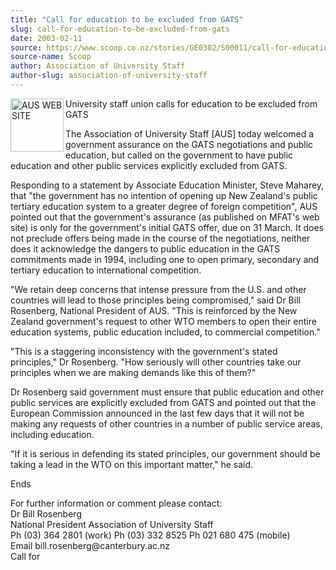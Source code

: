 ```yaml
---
title: "Call for education to be excluded from GATS"
slug: call-for-education-to-be-excluded-from-gats
date: 2003-02-11
source: https://www.scoop.co.nz/stories/GE0302/S00011/call-for-education-to-be-excluded-from-gats.htm
source-name: Scoop
author: Association of University Staff
author-slug: association-of-university-staff
---
```


<p><img align="left" width="85" height="85" src="http://www.aus.ac.nz/pictures/logo.gif" alt="AUS WEB SITE" border="0"> University staff union
calls for education to be excluded from GATS</p>

<p>The
Association of University Staff [AUS] today welcomed a
government assurance on the GATS negotiations and public
education, but called on the government to have public
education and other public services explicitly excluded from
GATS.</p>

<p>Responding to a statement by Associate Education
Minister, Steve Maharey, that "the government has no
intention of opening up New Zealand's public tertiary
education system to a greater degree of foreign
competition",  AUS pointed out that the government's
assurance (as published on MFAT's web site) is only for the
government's initial GATS offer, due on 31 March. It does
not preclude offers being made in the course of the
negotiations, neither does it acknowledge the dangers to
public education in the GATS commitments made in 1994,
including one to open primary, secondary and tertiary
education to international competition.</p>

<p>"We retain deep
concerns that intense pressure from the U.S. and other
countries will lead to those principles being compromised,"
said Dr Bill Rosenberg, National President of AUS. "This is
reinforced by the New Zealand government's request to other
WTO members to open their entire education systems, public
education included, to commercial competition."</p>

<p>"This is a
staggering inconsistency with the government's stated
principles," Dr Rosenberg. "How seriously will other
countries take our principles when we are making demands
like this of them?"<p>
<p>Dr Rosenberg said government must
ensure that public education and other public services are
explicitly excluded from GATS and pointed out that the
European Commission announced in the last few days that it
will not be making any requests of other countries in a
number of public service areas, including education.<p>

<p>"If
it is serious in defending its stated principles, our
government should be taking a lead in the WTO on this
important matter," he said.</p>

<p>Ends</p>

<p>For further information
or comment please contact:<br>Dr Bill Rosenberg<br>National
President Association of University Staff					<br>Ph (03)
364 2801 (work)	     Ph (03) 332 8525	Ph 021 680 475
(mobile) 		<br>Email bill.rosenberg@canterbury.ac.nz<br>Call
for<p>